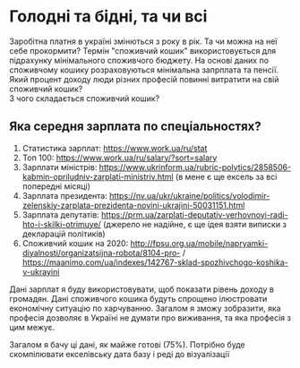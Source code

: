 # Голодні та бідні, та чи всі 

Заробітна платня в україні змінються з року в рік. Та чи можна на неї себе прокормити? Термін "споживчий кошик" використовується для підрахунку мінімального споживчого бюджету. На основі даних по споживчому кошику розраховуються мінімальна запрплата та пенсії. Який процент доходу люди різних професій повинні витратити на свій споживчий кошик?  
З чого складається споживчий кошик?  
## Яка середня зарплата по спеціальностях?  
1. Статистика зарплат: https://www.work.ua/ru/stat
2. Топ 100: https://www.work.ua/ru/salary/?sort=salary
3. Зарплати міністрів: https://www.ukrinform.ua/rubric-polytics/2858506-kabmin-opriludniv-zarplati-ministriv.html (в мене є ще ексель за всі попередні місяці)
4. Зарплата президента: https://nv.ua/ukr/ukraine/politics/volodimir-zelenskiy-zarplata-prezidenta-novini-ukrajini-50031151.html
5. Зарплата депутатів: https://prm.ua/zarplati-deputativ-verhovnoyi-radi-hto-i-skilki-otrimuye/ (джерело не надійне, є ще ідея взяти виписки з декларацій політиків)
6. Споживчий кошик на 2020: http://fpsu.org.ua/mobile/napryamki-diyalnosti/organizatsijna-robota/8104-pro- / https://maanimo.com/ua/indexes/142767-sklad-spozhivchogo-koshika-v-ukrayini

Дані зарплат я буду використовувати, щоб показати рівень доходу в громадян. Дані споживчого кошика будуть спрощено ілюстровати економічну ситуацію по харчуванню. Загалом я зможу зобразити, яка професія дозволяє в Україні не думати про виживання, та яка професія з цим межує.  

Загалом я бачу ці дані, як майже готові (75%). Потрібно буде скомпілювати екселівську дата базу і реді до візуалізації
  
